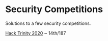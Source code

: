 # Security Competitions

Solutions to a few security competitions.

[Hack Trinity 2020](HackTrinity-2020/../README.md) ~ 14th/187
